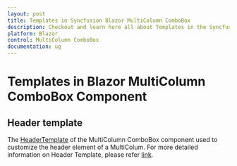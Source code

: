 ```yaml
---
layout: post
title: Templates in Syncfusion Blazor MultiColumn ComboBox
description: Checkout and learn here all about Templates in the Syncfusion Blazor MultiColumn ComboBox component and much more.
platform: Blazor
control: MultiColumn ComboBox
documentation: ug
---
```


# Templates in Blazor MultiColumn ComboBox Component

## Header template

The [HeaderTemplate](https://help.syncfusion.com/cr/blazor/Syncfusion.Blazor.MultiColumnComboBox.MultiColumnComboboxColumn.html#Syncfusion_Blazor_MultiColumnComboBox_MultiColumnComboboxColumn_HeaderTemplate) of the MultiColumn ComboBox component used to customize the header element of a MultiColum. For more detailed information on Header Template, please refer [link](https://blazor.syncfusion.com/documentation/multicolumn-combobox/column#header-template).